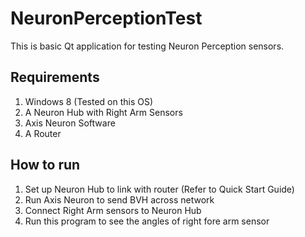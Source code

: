 # NeuronPerceptionTest
This is basic Qt application for testing Neuron Perception sensors.

## Requirements
1. Windows 8 (Tested on this OS)
2. A Neuron Hub with Right Arm Sensors 
3. Axis Neuron Software
4. A Router

## How to run
1. Set up Neuron Hub to link with router (Refer to Quick Start Guide)
2. Run Axis Neuron to send BVH across network
3. Connect Right Arm sensors to Neuron Hub
4. Run this program to see the angles of right fore arm sensor
